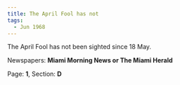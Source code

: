 ```yaml
---  
title: The April Fool has not  
tags:  
  - Jun 1968  
---  
```

  
The April Fool has not been sighted since 18 May.  
  
Newspapers: **Miami Morning News or The Miami Herald**  
  
Page: **1**, Section: **D** 
